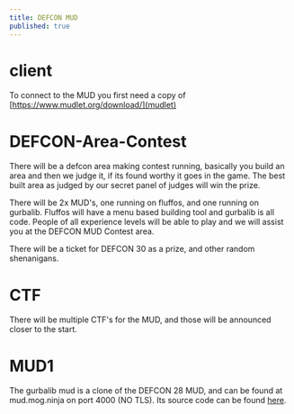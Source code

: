 ```yaml
---
title: DEFCON MUD
published: true
---
```


# [](#client)client

To connect to the MUD you first need a copy of [https://www.mudlet.org/download/](mudlet)

# [](DEFCON-Area-Contest)DEFCON-Area-Contest

There will be a defcon area making contest running, basically you build an area and then we judge it, if its found worthy it goes in the game. The best built area as judged by our secret panel of judges will win the prize.

There will be 2x MUD's, one running on fluffos, and one running on gurbalib. Fluffos will have a menu based building tool and gurbalib is all code. People of all experience levels will be able to play and we will assist you at the DEFCON MUD Contest area.

There will be a ticket for DEFCON 30 as a prize, and other random shenanigans.

# [](CTF)CTF
There will be multiple CTF's for the MUD, and those will be announced closer to the start.

# [](MUD1)MUD1
The gurbalib mud is a clone of the DEFCON 28 MUD, and can be found at mud.mog.ninja on port 4000 (NO TLS). Its source code can be found [here](https://github.com/DEFCON-MUD/defcon-28-mud-source-with-core).